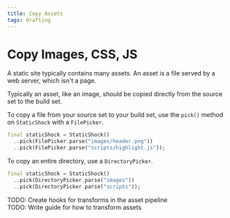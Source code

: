 ```yaml
---
title: Copy Assets
tags: drafting
---
```

# Copy Images, CSS, JS
A static site typically contains many assets. An asset is a file served by a web server, which isn't a page.

Typically an asset, like an image, should be copied directly from the source set to the build set.

To copy a file from your source set to your build set, use the `pick()` method on `StaticShock` with a `FilePicker`.

```dart
final staticShock = StaticShock()
  ..pick(FilePicker.parse("images/header.png"))
  ..pick(FilePicker.parse("scripts/highlight.js"));
```

To copy an entire directory, use a `DirectoryPicker`.

```dart
final staticShock = StaticShock()
  ..pick(DirectoryPicker.parse("images"))
  ..pick(DirectoryPicker.parse("scripts"));
```

<div class="alert alert-danger" role="alert">
  TODO: Create hooks for transforms in the asset pipeline
</div>
<div class="alert alert-danger" role="alert">
  TODO: Write guide for how to transform assets
</div>